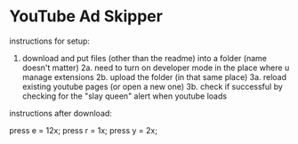 # YouTube Ad Skipper
instructions for setup:
1. download and put files (other than the readme) into a folder (name doesn't matter)
2a. need to turn on developer mode in the place where u manage extensions
2b. upload the folder (in that same place)
3a. reload existing youtube pages (or open a new one)
3b. check if successful by checking for the "slay queen" alert when youtube loads

instructions after download:

press e = 12x; press r = 1x; press y = 2x;
